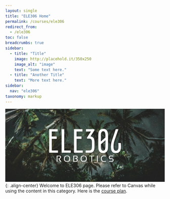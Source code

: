 ```yaml
---
layout: single
title: "ELE306 Home"
permalink: /courses/ele306
redirect_from:
  - /ele306
toc: false
breadcrumbs: true
sidebar:
  - title: "Title"
    image: http://placehold.it/350x250
    image_alt: "image"
    text: "Some text here."
  - title: "Another Title"
    text: "More text here."
sidebar:
  nav: "ele306"
taxonomy: markup
---
```

![image-center](/assets/images/ele306-logo-eng.png){: .align-center}
Welcome to ELE306 page. Please refer to Canvas while using the content in this category. Here is the [course plan](https://www.hvl.no/en/studies-at-hvl/study-programmes/courses/2022/ele306).
